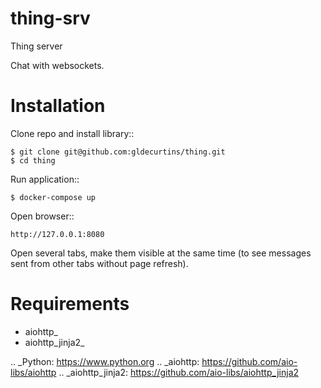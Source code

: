 # thing-srv
Thing server

Chat with websockets.

Installation
============

Clone repo and install library::

    $ git clone git@github.com:gldecurtins/thing.git
    $ cd thing

Run application::

    $ docker-compose up

Open browser::

    http://127.0.0.1:8080

Open several tabs, make them visible at the same time (to see messages sent from other tabs
without page refresh).


Requirements
============
* aiohttp_
* aiohttp_jinja2_


.. _Python: https://www.python.org
.. _aiohttp: https://github.com/aio-libs/aiohttp
.. _aiohttp_jinja2: https://github.com/aio-libs/aiohttp_jinja2